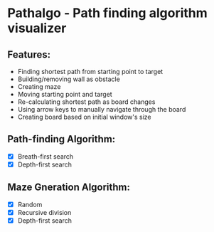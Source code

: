 # Pathalgo - Path finding algorithm visualizer

## Features:
- Finding shortest path from starting point to target
- Building/removing wall as obstacle
- Creating maze
- Moving starting point and target
- Re-calculating shortest path as board changes
- Using arrow keys to manually navigate through the board
- Creating board based on initial window's size

## Path-finding Algorithm:
- [x] Breath-first search
- [x] Depth-first search

## Maze Gneration Algorithm:
- [x] Random
- [x] Recursive division
- [x] Depth-first search